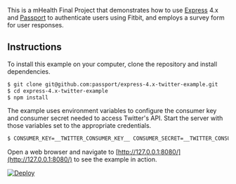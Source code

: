This is a mHealth Final Project that demonstrates how to use [Express](http://expressjs.com/) 4.x and
[Passport](http://passportjs.org/) to authenticate users using Fitbit, and employs a survey form for user responses.  

## Instructions

To install this example on your computer, clone the repository and install
dependencies.

```bash
$ git clone git@github.com:passport/express-4.x-twitter-example.git
$ cd express-4.x-twitter-example
$ npm install
```

The example uses environment variables to configure the consumer key and
consumer secret needed to access Twitter's API.  Start the server with those
variables set to the appropriate credentials.

```bash
$ CONSUMER_KEY=__TWITTER_CONSUMER_KEY__ CONSUMER_SECRET=__TWITTER_CONSUMER_SECRET__ node server.js
```

Open a web browser and navigate to [http://127.0.0.1:8080/](http://127.0.0.1:8080/)
to see the example in action.


[![Deploy](https://www.herokucdn.com/deploy/button.svg)](https://heroku.com/deploy)
